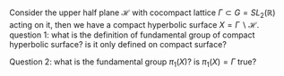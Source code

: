 Consider the upper half plane $\mathcal{H}$ with cocompact lattice $\Gamma \subset G=SL_{2}(\mathbb{R})$ acting on it, then we have a compact hyperbolic surface $X=\Gamma \backslash \mathcal{H}$.
question 1: what is the definition of fundamental group of compact hyperbolic surface? is it only defined on compact surface?

Question 2: what is the fundamental group $\pi_{1}(X)$? is $\pi_{1}(X)=\Gamma$ true?